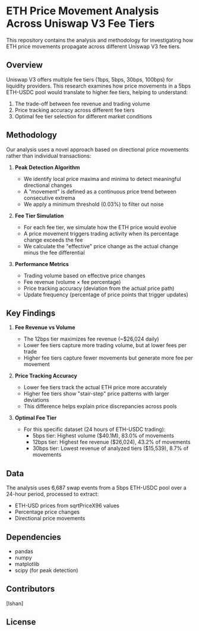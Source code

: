 # ETH Price Movement Analysis Across Uniswap V3 Fee Tiers

This repository contains the analysis and methodology for investigating how ETH price movements propagate across different Uniswap V3 fee tiers.

## Overview

Uniswap V3 offers multiple fee tiers (1bps, 5bps, 30bps, 100bps) for liquidity providers. This research examines how price movements in a 5bps ETH-USDC pool would translate to higher fee tiers, helping to understand:

1. The trade-off between fee revenue and trading volume
2. Price tracking accuracy across different fee tiers
3. Optimal fee tier selection for different market conditions

## Methodology

Our analysis uses a novel approach based on directional price movements rather than individual transactions:

1. **Peak Detection Algorithm**
   - We identify local price maxima and minima to detect meaningful directional changes
   - A "movement" is defined as a continuous price trend between consecutive extrema
   - We apply a minimum threshold (0.03%) to filter out noise

2. **Fee Tier Simulation**
   - For each fee tier, we simulate how the ETH price would evolve
   - A price movement triggers trading activity when its percentage change exceeds the fee
   - We calculate the "effective" price change as the actual change minus the fee differential

3. **Performance Metrics**
   - Trading volume based on effective price changes
   - Fee revenue (volume × fee percentage)
   - Price tracking accuracy (deviation from the actual price path)
   - Update frequency (percentage of price points that trigger updates)

## Key Findings

1. **Fee Revenue vs Volume**
   - The 12bps tier maximizes fee revenue (~$26,024 daily)
   - Lower fee tiers capture more trading volume, but at lower fees per trade
   - Higher fee tiers capture fewer movements but generate more fee per movement

2. **Price Tracking Accuracy**
   - Lower fee tiers track the actual ETH price more accurately
   - Higher fee tiers show "stair-step" price patterns with larger deviations
   - This difference helps explain price discrepancies across pools

3. **Optimal Fee Tier**
   - For this specific dataset (24 hours of ETH-USDC trading):
     * 5bps tier: Highest volume ($40.1M), 83.0% of movements
     * 12bps tier: Highest fee revenue ($26,024), 43.2% of movements
     * 30bps tier: Lowest revenue of analyzed tiers ($15,539), 8.7% of movements

## Data

The analysis uses 6,687 swap events from a 5bps ETH-USDC pool over a 24-hour period, processed to extract:
- ETH-USD prices from sqrtPriceX96 values
- Percentage price changes
- Directional price movements


## Dependencies

- pandas
- numpy
- matplotlib
- scipy (for peak detection)

## Contributors

[Ishan]

## License

